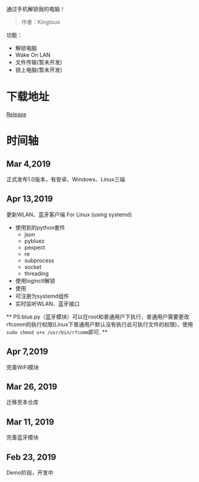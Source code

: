 通过手机解锁我的电脑！

> 作者：Kingtous

功能：
- 解锁电脑
- Wake On LAN
- 文件传输(暂未开发)
- 锁上电脑(暂未开发)

# 下载地址
[Release](https://github.com/Kingtous/UnlockMyComputer/releases)

# 时间轴

## Mar 4,2019
正式发布1.0版本，有安卓、Windows、Linux三端

## Apr 13,2019
更新WLAN、蓝牙客户端 For Linux (using systemd)
- 使用到的python套件
    - json
    - pybluez
    - pexpect
    - re
    - subprocess
    - socket
    - threading
- 使用loginctl解锁
- 使用
- 可注册为systemd组件
- 实时监听WLAN、蓝牙接口

** PS:blue.py（蓝牙模块）可以在root和普通用户下执行，普通用户需要更改rfcomm的执行权限(Linux下普通用户默认没有执行此可执行文件的权限)，使用```sudo chmod u+x /usr/bin/rfcomm```即可. **

## Apr 7,2019

完善WiFi模块

## Mar 26, 2019

迁移至本仓库

## Mar 11, 2019

完善蓝牙模块

## Feb 23, 2019

Demo阶段，开发中
